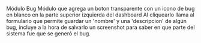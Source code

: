 Módulo Bug
Módulo que agrega un boton transparente con un icono de bug en blanco en la parte superior izquierda del dashboard
Al cliquearlo llama al formulario que permite guardar un 'nombre' y una 'descripcion' de algún bug, incluye a la hora de salvarlo un
screenshot para saber en que parte del sistema fue que se generó el bug.
